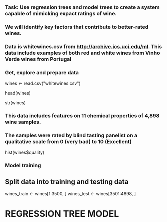 ### Task: Use regression trees and model trees to create a system capable of mimicking expact ratings of wine.
### We will identify key factors that contribute to better-rated wines.

### Data is whitewines.csv from http://archive.ics.uci.edu/ml. This data include examples of both red and white wines from Vinho Verde wines from Portugal

### Get, explore and prepare data

wines <- read.csv("whitewines.csv")

head(wines)

str(wines)

### This data includes features on 11 chemical properties of 4,898 wine samples. 
### The samples were rated by blind tasting panelist on a qualitative scale from 0 (very bad) to 10 (Excellent)

hist(wines$quality)

### Model training

## Split data into training and testing data

wines_train <- wines[1:3500, ]
wines_test <- wines[3501:4898, ]

# REGRESSION TREE MODEL
